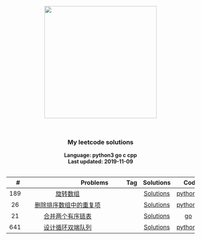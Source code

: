 <p align="center"><img width="300" src="https://github.com/yijiantao/WorkSpace/tree/master/LeetCode%20Algorithms/static/site-logo.png"></p>
<p align="center">
    <img src="https://img.shields.io/badge/Solved/Total-13/1055-green.svg?style=flat-square" alt="">
    <img src="https://img.shields.io/badge/Hard-0-blue.svg?style=flat-square" alt="">
    <img src="https://img.shields.io/badge/Medium-1-blue.svg?style=flat-square" alt="">
    <img src="https://img.shields.io/badge/Easy-12-blue.svg?style=flat-square" alt="">
</p>
<h3 align="center">My leetcode solutions</h3>

<p align="center">
    <b>Language: python3 go c cpp</b>
    <br>
    <b>Last updated: 2019-11-09</b>
    <br><br>
</p>

| 　#　 | 　　　　　　　　　Problems　　　　　　　　　 | 　　Tag　　 | Solutions | 　Code　 | 　Difficulty　 |
|:-----:|:----------------------------------------:|:---:|:-------------:|:--------:|:--------------:|
| 189 | [旋转数组](https://leetcode-cn.com/problems/rotate-array) |  | [Solutions](./189.旋转数组.py) | [python3](./189.旋转数组.py) | Easy |
| 26 | [删除排序数组中的重复项](https://leetcode-cn.com/problems/remove-duplicates-from-sorted-array) |  | [Solutions](./26.remove-duplicates-from-sorted-array.py) | [python3](./26.remove-duplicates-from-sorted-array.py) | Easy |
| 21 | [合并两个有序链表](https://leetcode.com/problems/merge-two-sorted-lists/) |  | [Solutions](./21.合并两个有序链表.go) | [go](./21.合并两个有序链表.go) | Easy |
| 641 | [设计循环双端队列](https://leetcode.com/problems/design-circular-deque/) |  | [Solutions](./641.设计循环双端队列.py) | [python3](./641.设计循环双端队列.py) | Medium |